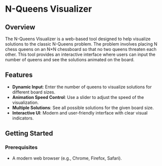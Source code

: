 # N-Queens Visualizer

## Overview
The N-Queens Visualizer is a web-based tool designed to help visualize solutions to the classic N-Queens problem. The problem involves placing N chess queens on an N×N chessboard so that no two queens threaten each other. This tool provides an interactive interface where users can input the number of queens and see the solutions animated on the board.

## Features
- **Dynamic Input**: Enter the number of queens to visualize solutions for different board sizes.
- **Animation Speed Control**: Use a slider to adjust the speed of the visualization.
- **Multiple Solutions**: See all possible solutions for the given board size.
- **Interactive UI**: Modern and user-friendly interface with clear visual indicators.

## Getting Started
### Prerequisites
- A modern web browser (e.g., Chrome, Firefox, Safari).
